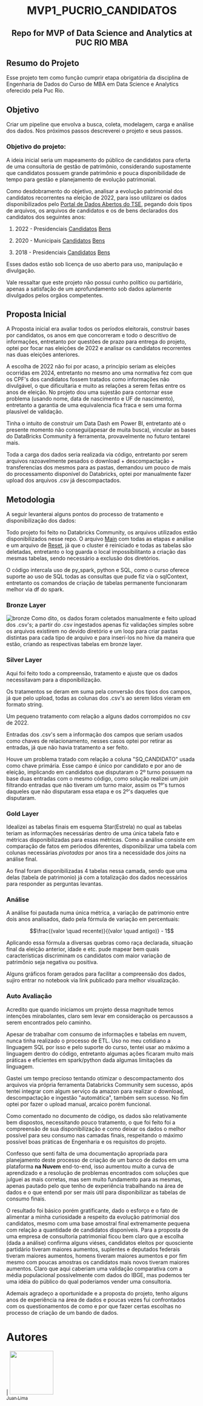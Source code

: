<h1 align="center"> MVP1_PUCRIO_CANDIDATOS </h1> 
<h2 align="center">Repo for MVP of Data Science and Analytics at PUC RIO MBA</h2> 


## Resumo do Projeto
Esse projeto tem como função cumprir etapa obrigatória da disciplina de Engenharia de Dados do Curso de MBA em Data Science e Analytics oferecido pela Puc Rio.

## Objetivo
Criar um pipeline que envolva a busca, coleta, modelagem, carga e análise dos dados.
Nos próximos passos descreverei o projeto e seus passos.

### Objetivo do projeto:
A ideia inicial seria um mapeamento do público de candidatos para oferta de uma consultoria de gestão de patrimônio, considerando supostamente que candidatos possuem grande patrimônio e pouca disponibilidade de tempo para gestão e planejamento de evolução patrimonial.

Como desdobramento do objetivo, analisar a evolução patrimonial dos candidatos recorrentes na eleição de 2022, para isso utilizarei os dados disponibilizados pelo [Portal de Dados Abertos do TSE](https://dadosabertos.tse.jus.br/), pegando dois tipos de arquivos, os arquivos de candidatos e os de bens declarados dos candidatos dos seguintes anos:
1. 2022 - Presidenciais [Candidatos](https://dadosabertos.tse.jus.br/dataset/candidatos-2022/resource/435145fd-bc9d-446a-ac9d-273f585a0bb9) [Bens](https://dadosabertos.tse.jus.br/dataset/candidatos-2022/resource/fac824ef-8519-4c75-b634-378e6fcc717f)

2. 2020 - Municipais [Candidatos](https://dadosabertos.tse.jus.br/dataset/candidatos-2020-subtemas/resource/8187b1aa-5026-4908-a15a-0bf777ee6701) [Bens](https://dadosabertos.tse.jus.br/dataset/candidatos-2020-subtemas/resource/4b5e016e-feed-4ff6-bf86-78217927709a)

3. 2018 - Presidenciais [Candidatos](https://dadosabertos.tse.jus.br/dataset/candidatos-2018/resource/d9cb832e-fa52-4b62-8ee3-8d68d5620116) [Bens](https://dadosabertos.tse.jus.br/dataset/candidatos-2018/resource/84475557-764f-4457-9277-92b58fbb5f80)

Esses dados estão sob licença de uso aberto para uso, manipulação e divulgação.

Vale ressaltar que este projeto não possui cunho político ou partidário, apenas a satisfação de um aprofundamento sob dados aplamente divulgados pelos orgãos competentes.



## Proposta Inicial
A Proposta inicial era avaliar todos os períodos eleitorais, construir bases por candidatos, os anos em que concorreram e todo o descritivo de informações, entretanto por questões de prazo para entrega do projeto, optei por focar nas eleições de 2022 e analisar os candidatos recorrentes nas duas eleições anteriores.<br>

A escolha de 2022 não foi por acaso, a princípio seriam as eleições ocorridas em 2024, entretanto no mesmo ano uma normativa fez com que os CPF's dos candidatos fossem tratados como informações não divulgável, o que dificultaria e muito as relações a serem feitas entre os anos de eleição. No projeto dou uma sujestão para contornar esse problema (usando nome, data de nascimento e UF de nascimento), entretanto a garantia de uma equivalencia fica fraca e sem uma forma plausível de validação.<br>

Tinha o intuito de construir um Data Dash em Power BI, entretanto até o presente momento não consegui(apesar de muita busca), vincular as bases do DataBricks Community à ferramenta, provavelmente no futuro tentarei mais.<br>

Toda a carga dos dados seria realizada via código, entretanto por serem arquivos razoavelmente pesados o download + descompactação + transferencias dos mesmos para as pastas, demandou um pouco de mais do processamento disponível do Databricks, optei por manualmente fazer upload dos arquivos .csv já descompactados.

## Metodologia
A seguir levanterai alguns pontos do processo de tratamento e disponibilização dos dados:

Todo projeto foi feito no Databricks Community, os arquivos utilizados estão disponibilizados nesse repo.
O arquivo [Main](https://databricks-prod-cloudfront.cloud.databricks.com/public/4027ec902e239c93eaaa8714f173bcfc/3522802840626448/980842473257537/2192005160190208/latest.html) com todas as etapas e análise e um arquivo de [Reset](https://databricks-prod-cloudfront.cloud.databricks.com/public/4027ec902e239c93eaaa8714f173bcfc/3522802840626448/3568646841543170/2192005160190208/latest.html), já que o cluster é reiniciado e todas as tabelas são deletadas, entretanto o log guarda o local impossibilitanto a criação das mesmas tabelas, sendo necessário a exclusão dos diretórios.

O código intercala uso de py_spark, python e SQL, como o curso oferece suporte ao uso de SQL todas as consultas que pude fiz via o sqlContext, entretanto os comandos de criação de tabelas permanente funcionaram melhor via df do spark.

### Bronze Layer
<img title="bronze"  src="/images/boo.svg">
Como dito, os dados foram coletados manualmente e feito upload dos .csv's; a partir do .csv ingestados apenas fiz validações simples sobre os arquivos existirem no devido diretório e um loop para criar pastas distintas para cada tipo de arquivo e para inserí-los no hive da maneira que estão, criando as respectivas tabelas em bronze layer.

### Silver Layer
Aqui foi feito todo a compreensão, tratamento e ajuste que os dados necessitavam para a disponibilização.

Os tratamentos se deram em suma pela conversão dos tipos dos campos, já que pelo upload, todas as colunas dos .csv's ao serem lidos vieram em formato string.

Um pequeno tratamento com relação a alguns dados corrompidos no csv de 2022.

Entradas dos .csv's sem a informação dos campos que seriam usados como chaves de relacionamento, nesses casos optei por retirar as entradas, já que não havia tratamento a ser feito.

Houve um problema tratado com relação a coluna "SQ_CANDIDATO" usada como chave primária. Esse campo é único por candidato e por ano de eleição, implicando em candidatos que disputaram o 2º turno possuem na base duas entradas com o mesmo código, como solução realizei um _join_  filtrando entradas que não tiveram um turno maior, assim os 1º's turnos daqueles que não disputaram essa etapa e os 2º's daqueles que disputaram.

### Gold Layer
Idealizei as tabelas finais em esquema Star(Estrela) no qual as tabelas teriam as informações necessárias dentro de uma única tabela fato e métricas disponibilizadas para essas métricas.
Como a análise consiste em comparação de fatos em períodos diferentes, disponibilizar uma tabela com colunas necessárias _pivotadas_ por anos tira a necessidade dos _joins_ na análise final.

Ao final foram disponibilizadas 4 tabelas nessa camada, sendo que uma delas (tabela de patrimonio) já com a totalização dos dados necessários para responder as perguntas levantas.

### Análise
A análise foi pautada numa única métrica, a variação de patrimonio entre dois anos analisados, dado pela fórmula de variação em percentuais: 


```math
\frac{(valor \quad recente)}{(valor \quad antigo)} - 1
```

Aplicando essa fórmula a diversas quebras como raça declarada, situação final da eleição anterior, idade e etc. pude mapear bem quais características discriminam os candidatos com maior variação de patrimônio seja negativa ou positiva.

Alguns gráficos foram gerados para facilitar a compreensão dos dados, sujiro entrar no notebook via link publicado para melhor visualização.


### Auto Avaliação
Acredito que quando iniciamos um projeto dessa magnitude temos intenções mirabolantes, claro sem levar em consideração os percaussos a serem encontrados pelo caminho.

Apesar de trabalhar com consumo de informações e tabelas em nuvem, nunca tinha realizado o processo de ETL. Uso no meu cotidiano a linguagem SQL por isso e pelo suporte do curso, tentei usar ao máximo a linguagem dentro do código, entretanto algumas ações ficaram muito mais práticas e eficientes em spark/python dada algumas limitações da linguagem.

Gastei um tempo precioso tentando otimizar o descompactamento dos arquivos via própria ferramenta Databricks Community sem sucesso, após tentei integrar com algum serviço da amazon para realizar o download, descompactação e ingestão "automática", também sem sucesso. No fim optei por fazer o upload manual, arcaico porém funcional.

Como comentado no documento de código, os dados são relativamente bem dispostos, necessitando pouco tratamento, o que foi feito foi a compreensão de sua disponibilização e como deixar os dados o melhor possível para seu consumo nas camadas finais, respeitando o máximo possível boas práticas de Engenharia e os requisitos do projeto.

Confesso que senti falta de uma documentação apropriada para planejamento deste processo de criação de um banco de dados em uma plataforma **na Nuvem** end-to-end, isso aumentou muito a curva de aprendizado e a resolução de problemas encontrados com soluções que julguei as mais corretas, mas sem muito fundamento para as mesmas, apenas pautado pelo que tenho de experiência trabalhando na área de dados e o que entendi por ser mais útil para disponibilizar as tabelas de consumo finais.

O resultado foi básico porém gratificante, dado o esforço e o fato de alimentar a minha curiosidade a respeito da evolução patrimonial dos candidatos, mesmo com uma base amostral final extremamente pequena com relação a quantidade de candidatos disponíveis. Para a proposta de uma empresa de consultoria patrimonial ficou bem claro que a escolha (dada a análise) confirma alguns viéses, candidatos eleitos por quosciente partidário tiveram maiores aumentos, suplentes e deputados federais tiveram maiores aumentos, homens tiveram maiores aumentos e por fim mesmo com poucas amostras os candidatos mais novos tiveram maiores aumentos. Claro que aqui caberiam uma validação comparativa com a média populacional possivelmente com dados do IBGE, mas podemos ter uma idéia do público do qual poderíamos vender uma consultoria. 

Ademais agradeço a oportunidade e a proposta do projeto, tenho alguns anos de experiência na área de dados e poucas vezes fui confrontados com os questionamentos de como e por que fazer certas escolhas no processo de criação de um bando de dados.

# Autores
| [<img src="https://avatars.githubusercontent.com/u/131409712?v=4"  width=115><br><sub>Juan Lima</sub>](https://github.com/GruveJL)



